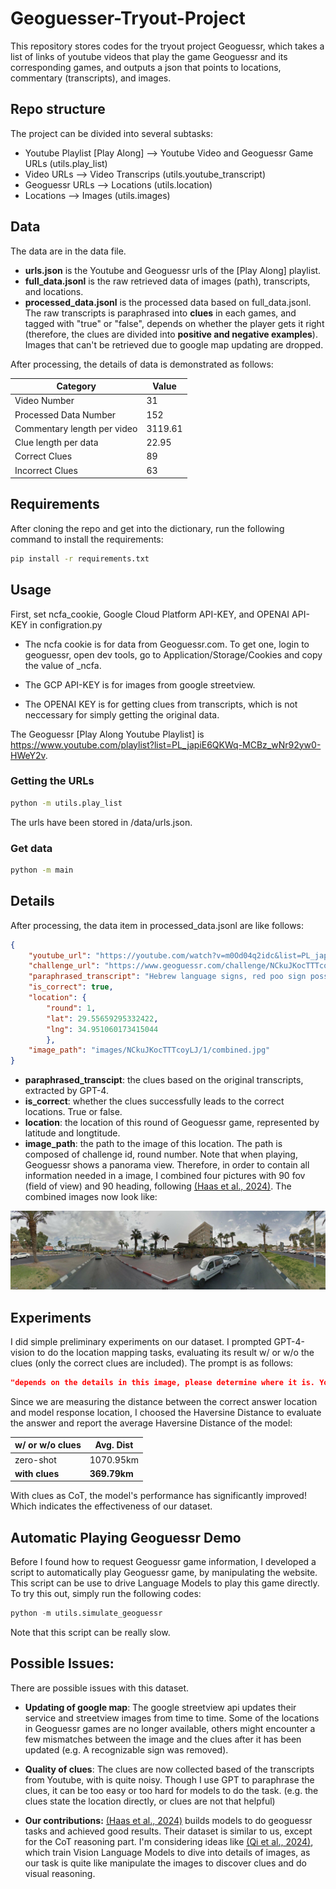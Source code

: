 # Geoguesser-Tryout-Project

This repository stores codes for the tryout project Geoguessr, which takes a list of links of youtube videos that play the game Geoguessr and its corresponding games, and outputs a json that points to locations, commentary (transcripts), and images.

## Repo structure

The project can be divided into several subtasks:

- Youtube Playlist [Play Along] --> Youtube Video and Geoguessr Game URLs (utils.play_list)
- Video URLs --> Video Transcrips (utils.youtube_transcript)
- Geoguessr URLs --> Locations (utils.location)
- Locations --> Images (utils.images)

## Data

The data are in the data file. 

- **urls.json** is the Youtube and Geoguessr urls of the [Play Along] playlist.
- **full_data.jsonl** is the raw retrieved data of images (path), transcripts, and locations.
- **processed_data.jsonl** is the processed data based on full_data.jsonl. The raw transcripts is paraphrased into **clues** in each games, and tagged with "true" or "false", depends on whether the player gets it right (therefore, the clues are divided into **positive and negative examples**). Images that can't be retrieved due to google map updating are dropped.

After processing, the details of data is demonstrated as follows:

| Category                    | Value   |
|-----------------------------|---------|
| Video Number                | 31      |
| Processed Data Number       | 152     |
| Commentary length per video | 3119.61 |
| Clue length per data        | 22.95   |
| Correct Clues               | 89      |
| Incorrect Clues             | 63      |

## Requirements

After cloning the repo and get into the dictionary, run the following command to install the requirements:

```bash
pip install -r requirements.txt
```

## Usage

First, set ncfa_cookie, Google Cloud Platform API-KEY, and OPENAI API-KEY in configration.py

- The ncfa cookie is for data from Geoguessr.com. To get one, login to geoguessr, open dev tools, go to Application/Storage/Cookies and copy the value of _ncfa.

- The GCP API-KEY is for images from google streetview.

- The OPENAI KEY is for getting clues from transcripts, which is not neccessary for simply getting the original data.

The Geoguessr [Play Along Youtube Playlist] is https://www.youtube.com/playlist?list=PL_japiE6QKWq-MCBz_wNr92yw0-HWeY2v.


### Getting the URLs 

```bash
python -m utils.play_list
```
The urls have been stored in /data/urls.json.

### Get data

```bash
python -m main
```

## Details

After processing, the data item in processed_data.jsonl are like follows:

```json
{
    "youtube_url": "https://youtube.com/watch?v=m0Od04q2idc&list=PL_japiE6QKWq-MCBz_wNr92yw0-HWeY2v&index=2", 
    "challenge_url": "https://www.geoguessr.com/challenge/NCkuJKocTTTcoyLJ", 
    "paraphrased_transcript": "Hebrew language signs, red poo sign possibly indicating a dog toilet, Bank Haifa possibly mistaking it for Maccabi Haifa, Jewish-themed shops, reference to Eilat indicating an Israeli location, looking eastward over the sea, and nearby Bank Apollon establishment", 
    "is_correct": true, 
    "location": {
        "round": 1, 
        "lat": 29.55659295332422, 
        "lng": 34.951060173415044
        }, 
    "image_path": "images/NCkuJKocTTTcoyLJ/1/combined.jpg"
}
```

- **paraphrased_transcipt**: the clues based on the original transcripts, extracted by GPT-4.
- **is_correct**: whether the clues successfully leads to the correct locations. True or false.
- **location**: the location of this round of Geoguessr game, represented by latitude and longtitude.
- **image_path**: the path to the image of this location. The path is composed of challenge id, round number. Note that when playing, Geoguessr shows a panorama view. Therefore, in order to contain all information needed in a image, I combined four pictures with 90 fov (field of view) and 90 heading, following [(Haas et al., 2024)](https://arxiv.org/pdf/2307.05845.pdf). The combined images now look like:

![Example of combined images](data/images/NCkuJKocTTTcoyLJ/1/combined.jpg)


## Experiments

I did simple preliminary experiments on our dataset. I prompted GPT-4-vision to do the location mapping tasks, evaluating its result w/ or w/o the clues (only the correct clues are included). The prompt is as follows:

```json
"depends on the details in this image, please determine where it is. You don't have to be exactly correct, just make a guess. Return me only a location, with format like [lat, lng]."
```

Since we are measuring the distance between the correct answer location and model response location, I choosed the Haversine Distance to evaluate the answer and report the average Haversine Distance of the model:

| w/ or w/o clues | Avg. Dist |
|-----------------|-----------|
| zero-shot       | 1070.95km |
| **with clues**      |  **369.79km** |

With clues as CoT, the model's performance has significantly improved! Which indicates the effectiveness of our dataset.


## Automatic Playing Geoguessr Demo

Before I found how to request Geoguessr game information, I developed a script to automatically play Geoguessr game, by manipulating the website. This script can be use to drive Language Models to play this game directly. To try this out, simply run the following codes:

```python
python -m utils.simulate_geoguessr
```

Note that this script can be really slow. 

## Possible Issues:

There are possible issues with this dataset. 

- **Updating of google map**: The google streetview api updates their service and streetview images from time to time. Some of the locations in Geoguessr games are no longer available, others might encounter a few mismatches between the image and the clues after it has been updated (e.g. A recognizable sign was removed).

- **Quality of clues**: The clues are now collected based of the transcripts from Youtube, with is quite noisy. Though I use GPT to paraphrase the clues, it can be too easy or too hard for models to do the task. (e.g. the clues state the location directly, or clues are not that helpful)

- **Our contributions:** [(Haas et al., 2024)](https://arxiv.org/pdf/2307.05845.pdf) builds models to do geoguessr tasks and achieved good results. Their dataset is similar to us, except for the CoT reasoning part. I'm considering ideas like [(Qi et al., 2024)](https://arxiv.org/pdf/2402.04236), which train Vision Language Models to dive into details of images, as our task is quite like manipulate the images to discover clues and do visual reasoning.